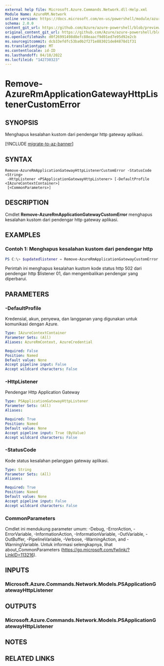 ```yaml
---
external help file: Microsoft.Azure.Commands.Network.dll-Help.xml
Module Name: AzureRM.Network
online version: https://docs.microsoft.com/en-us/powershell/module/azurerm.network/remove-azurermapplicationgatewayhttplistenercustomerror
schema: 2.0.0
content_git_url: https://github.com/Azure/azure-powershell/blob/preview/src/ResourceManager/Network/Commands.Network/help/Remove-AzureRmApplicationGatewayHttpListenerCustomError.md
original_content_git_url: https://github.com/Azure/azure-powershell/blob/preview/src/ResourceManager/Network/Commands.Network/help/Remove-AzureRmApplicationGatewayHttpListenerCustomError.md
ms.openlocfilehash: d0f26991498d8efc88eaacf9d01ed7e95d92e2cb
ms.sourcegitcommit: dcb33efdfc53ba0b2f271e883021de84878d1f31
ms.translationtype: MT
ms.contentlocale: id-ID
ms.lasthandoff: 04/18/2022
ms.locfileid: "142730323"
---
```

# Remove-AzureRmApplicationGatewayHttpListenerCustomError

## SYNOPSIS
Menghapus kesalahan kustom dari pendengar http gateway aplikasi.

[!INCLUDE [migrate-to-az-banner](../../includes/migrate-to-az-banner.md)]

## SYNTAX

```
Remove-AzureRmApplicationGatewayHttpListenerCustomError -StatusCode <String>
 -HttpListener <PSApplicationGatewayHttpListener> [-DefaultProfile <IAzureContextContainer>]
 [<CommonParameters>]
```

## DESCRIPTION
Cmdlet **Remove-AzureRmApplicationGatewayCustomError** menghapus kesalahan kustom dari pendengar http gateway aplikasi.

## EXAMPLES

### Contoh 1: Menghapus kesalahan kustom dari pendengar http
```powershell
PS C:\> $updatedlistener = Remove-AzureRmApplicationGatewayCustomError -HttpListener $listener01 -StatusCode HttpStatus502
```

Perintah ini menghapus kesalahan kustom kode status http 502 dari pendengar http $listener 01, dan mengembalikan pendengar yang diperbarui.

## PARAMETERS

### -DefaultProfile
Kredensial, akun, penyewa, dan langganan yang digunakan untuk komunikasi dengan Azure.

```yaml
Type: IAzureContextContainer
Parameter Sets: (All)
Aliases: AzureRmContext, AzureCredential

Required: False
Position: Named
Default value: None
Accept pipeline input: False
Accept wildcard characters: False
```

### -HttpListener
Pendengar Http Application Gateway

```yaml
Type: PSApplicationGatewayHttpListener
Parameter Sets: (All)
Aliases:

Required: True
Position: Named
Default value: None
Accept pipeline input: True (ByValue)
Accept wildcard characters: False
```

### -StatusCode
Kode status kesalahan pelanggan gateway aplikasi.

```yaml
Type: String
Parameter Sets: (All)
Aliases:

Required: True
Position: Named
Default value: None
Accept pipeline input: False
Accept wildcard characters: False
```

### CommonParameters
Cmdlet ini mendukung parameter umum: -Debug, -ErrorAction, -ErrorVariable, -InformationAction, -InformationVariable, -OutVariable, -OutBuffer, -PipelineVariable, -Verbose, -WarningAction, and -WarningVariable.
Untuk informasi selengkapnya, lihat about_CommonParameters (https://go.microsoft.com/fwlink/?LinkID=113216).

## INPUTS

### Microsoft.Azure.Commands.Network.Models.PSApplicationGatewayHttpListener

## OUTPUTS

### Microsoft.Azure.Commands.Network.Models.PSApplicationGatewayHttpListener

## NOTES

## RELATED LINKS
